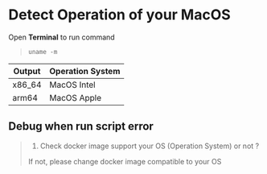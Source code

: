 # Detect Operation of your MacOS

Open **Terminal** to run command

> `uname -m`

| Output | Operation System |
|-------------|--------|
| x86_64 | MacOS Intel |
| arm64 | MacOS Apple |

## Debug when run script error
> 1. Check docker image support your OS (Operation System) or not ?
>
> If not, please change docker image compatible to your OS

